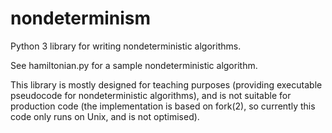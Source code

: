 # nondeterminism

Python 3 library for writing nondeterministic algorithms.

See hamiltonian.py for a sample nondeterministic algorithm.

This library is mostly designed for teaching purposes (providing executable pseudocode for nondeterministic algorithms), and is not suitable for production code (the implementation is based on fork(2), so currently this code only runs on Unix, and is not optimised).
